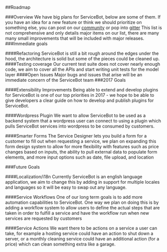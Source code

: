 ##Roadmap

###Overview
We have big plans for ServiceBot, below are some of them. If you have an idea 
for a new feature or think we should prioritize on something else, you can post 
on our [community](http://community.servicebot.io/) or pop into [gitter](#)
This list is not comprehensive and only details major items on our list, there 
are many many small improvements that will be included with major releases. 
###Immediate goals

####Refactoring
ServiceBot is still a bit rough around the edges under the hood, the architecture
is solid but some of the pieces could be cleaned up.
####Testing coverage
Our current test suite does not cover nearly enough code, we aim to cover all the APIs and start writing 
unit tests for the model layer
####Open Issues
Major bugs and issues that arise will be an immediate concern of the ServiceBot team
###2017 Goals

####Extensibility Improvements
Being able to extend and develop plugins for ServiceBot is one of our top
priorities in 2017 - we hope to be able to give developers a clear guide on 
how to develop and publish plugins for ServiceBot.

####Wordpress Plugin
We want to allow ServiceBot to be used as a backend system that a wordpress user can connect to using a plugin which pulls ServiceBot services into wordpress to be consumed by customers. 

####Smarter Forms
The Service Designer lets you build a form for a customer to fill out when requesting a service, 
we plan on expanding this form design system to allow for more flexibility with features such as price changes based on inputs,
the ability to pull external data to populate form elements, and more input options such as date, file upload, and location  

###Future Goals

####Localization/i18n
Currently ServiceBot is an english language application, we aim to change this by 
adding in support for multiple locales and languages so it will be easy to swap out any language.
 
####Service Workflows
One of our long term goals is to add more automation capabilities to ServiceBot.
One way we plan on doing this is by adding a workflow system to allow users to define the actual steps 
that are taken in order to fulfill a service and have the workflow run when new services are requested by customers

####Service Actions
We want there to be actions on a service a user can take, for example a hosting service could have an action to shut down a server, 
or a monthly cleaning service could have an additional action (for a price) which can clean something extra like a garage.



